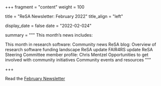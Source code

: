 +++ fragment = "content" weight = 100

title = "ReSA Newsletter: February 2022" title_align = "left"

display_date = false date = "2022-02-024"

summary = """ This month’s news includes:

This month in research software: Community news
ReSA blog: Overview of research software funding landscape
ReSA update
FAIR4RS update
ReSA Steering Committee member profile: Chris Mentzel
Opportunities to get involved with community initiatives
Community events and resources
"""

+++

Read the [February Newsletter](https://preview.mailerlite.com/m9s9d5v4w5/1892533075779262924/q0h9/)
